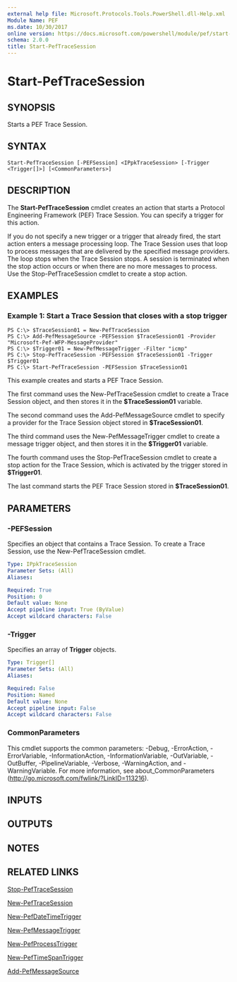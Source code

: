 ```yaml
---
external help file: Microsoft.Protocols.Tools.PowerShell.dll-Help.xml
Module Name: PEF
ms.date: 10/30/2017
online version: https://docs.microsoft.com/powershell/module/pef/start-peftracesession?view=windowsserver2012r2-ps&wt.mc_id=ps-gethelp
schema: 2.0.0
title: Start-PefTraceSession
---
```


# Start-PefTraceSession

## SYNOPSIS
Starts a PEF Trace Session.

## SYNTAX

```
Start-PefTraceSession [-PEFSession] <IPpkTraceSession> [-Trigger <Trigger[]>] [<CommonParameters>]
```

## DESCRIPTION
The **Start-PefTraceSession** cmdlet creates an action that starts a Protocol Engineering Framework (PEF) Trace Session.
You can specify a trigger for this action.

If you do not specify a new trigger or a trigger that already fired, the start action enters a message processing loop.
The Trace Session uses that loop to process messages that are delivered by the specified message providers.
The loop stops when the Trace Session stops.
A session is terminated when the  stop action occurs  or when there are no more messages to process.
Use the Stop-PefTraceSession cmdlet to create a stop action.

## EXAMPLES

### Example 1: Start a Trace Session that closes with a stop trigger
```
PS C:\> $TraceSession01 = New-PefTraceSession 
PS C:\> Add-PefMessageSource -PEFSession $TraceSession01 -Provider "Microsoft-Pef-WFP-MessageProvider"
PS C:\> $Trigger01 = New-PefMessageTrigger -Filter "icmp"
PS C:\> Stop-PefTraceSession -PEFSession $TraceSession01 -Trigger $Trigger01
PS C:\> Start-PefTraceSession -PEFSession $TraceSession01
```

This example creates and starts a PEF Trace Session.

The first command uses the New-PefTraceSession cmdlet to create a Trace Session object, and then stores it in the **$TraceSession01** variable.

The second command uses the Add-PefMessageSource cmdlet to specify a provider for the Trace Session object stored in **$TraceSession01**.

The third command uses the New-PefMessageTrigger cmdlet to create a message trigger object, and then stores it in the **$Trigger01** variable.

The fourth command uses the Stop-PefTraceSession cmdlet to create a stop action for the Trace Session, which is activated by the trigger stored in **$Trigger01**.

The last command starts the PEF Trace Session stored in **$TraceSession01**.

## PARAMETERS

### -PEFSession
Specifies an object that contains a Trace Session.
To create a Trace Session, use the New-PefTraceSession cmdlet.

```yaml
Type: IPpkTraceSession
Parameter Sets: (All)
Aliases: 

Required: True
Position: 0
Default value: None
Accept pipeline input: True (ByValue)
Accept wildcard characters: False
```

### -Trigger
Specifies an array of **Trigger** objects.

```yaml
Type: Trigger[]
Parameter Sets: (All)
Aliases: 

Required: False
Position: Named
Default value: None
Accept pipeline input: False
Accept wildcard characters: False
```

### CommonParameters
This cmdlet supports the common parameters: -Debug, -ErrorAction, -ErrorVariable, -InformationAction, -InformationVariable, -OutVariable, -OutBuffer, -PipelineVariable, -Verbose, -WarningAction, and -WarningVariable. For more information, see about_CommonParameters (http://go.microsoft.com/fwlink/?LinkID=113216).

## INPUTS

## OUTPUTS

## NOTES

## RELATED LINKS

[Stop-PefTraceSession](./Stop-PefTraceSession.md)

[New-PefTraceSession](./New-PefTraceSession.md)

[New-PefDateTimeTrigger](./New-PefDateTimeTrigger.md)

[New-PefMessageTrigger](./New-PefMessageTrigger.md)

[New-PefProcessTrigger](./New-PefProcessTrigger.md)

[New-PefTimeSpanTrigger](./New-PefTimeSpanTrigger.md)

[Add-PefMessageSource](./Add-PefMessageSource.md)

